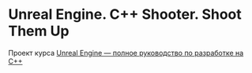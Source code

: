 # Unreal Engine. C++ Shooter. Shoot Them Up

Проект курса [Unreal Engine — полное руководство по разработке на С++](https://www.udemy.com/course/unrealengine/)